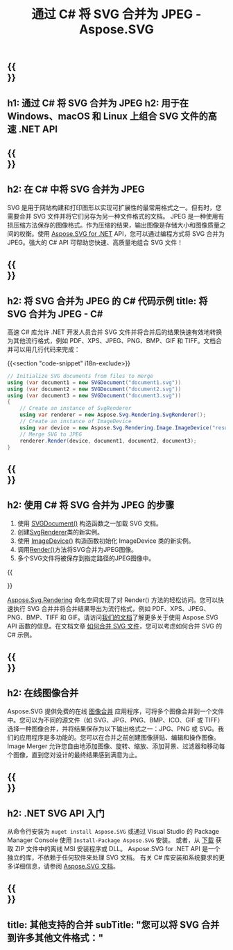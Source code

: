 ﻿---
translation: true
template: /templates/_template-merger-child.md
title: 通过 C# 将 SVG 合并为 JPEG - Aspose.SVG
description: 在 Windows、macOS 和 Linux 上使用 C# API 将 SVG 合并为 JPEG
url: /net/merger/svg-to-jpeg/
family: svg
platformtag: net
feature: merge
informat: SVG
outformat: JPEG
otherformats: XPS PDF GIF JPEG PNG TIFF BMP
howto: howtoSvg
---

{{<section banner>}}
---
h1: 通过 C# 将 SVG 合并为 JPEG
h2: 用于在 Windows、macOS 和 Linux 上组合 SVG 文件的高速 .NET API
---

{{<section overview>}}
---
h2: 在 C# 中将 SVG 合并为 JPEG
---

SVG 是用于网站构建和打印图形以实现可扩展性的最常用格式之一。但有时，您需要合并 SVG 文件并将它们另存为另一种文件格式的文档。 JPEG 是一种使用有损压缩方法保存的图像格式。作为压缩的结果，输出图像是存储大小和图像质量之间的权衡。使用 [Aspose.SVG for .NET](https://products.aspose.com/svg/net/) API，您可以通过编程方式将 SVG 合并为 JPEG。强大的 C# API 可帮助您快速、高质量地组合 SVG 文件！

{{<section code-text>}}
---
h2: 将 SVG 合并为 JPEG 的 C# 代码示例
title: 将 SVG 合并为 JPEG - C#
---

高速 C# 库允许 .NET 开发人员合并 SVG 文件并将合并后的结果快速有效地转换为其他流行格式，例如 PDF、XPS、JPEG、PNG、BMP、GIF 和 TIFF。文档合并可以用几行代码来完成：

{{<section "code-snippet" i18n-exclude>}}

```cs
// Initialize SVG documents from files to merge 
using (var document1 = new SVGDocument("document1.svg"))
using (var document2 = new SVGDocument("document2.svg"))
using (var document3 = new SVGDocument("document3.svg"))
{
    // Create an instance of SvgRenderer
    using var renderer = new Aspose.Svg.Rendering.SvgRenderer();	
    // Create an instance of ImageDevice
    using var device = new Aspose.Svg.Rendering.Image.ImageDevice("result.jpg");
    // Merge SVG to JPEG
    renderer.Render(device, document1, document2, document3);                
}
```

{{<section steps>}}
---
h2: 使用 C# 将 SVG 合并为 JPEG 的步骤
---
1. 使用 [SVGDocument()](https://reference.aspose.com/svg/net/aspose.svg/svgdocument/svgdocument/) 构造函数之一加载 SVG 文档。
1. 创建[SvgRenderer](https://reference.aspose.com/svg/net/aspose.svg.rendering/svgrenderer/)类的新实例。
1. 使用 [ImageDevice()](https://reference.aspose.com/svg/net/aspose.svg.rendering.image/imagedevice/imagedevice/#constructor_5) 构造函数初始化 ImageDevice 类的新实例。
1. 调用[Render()](https://reference.aspose.com/svg/net/aspose.svg.rendering/renderer-1/)方法将SVG合并为JPEG图像。
1. 多个SVG文件将被保存到指定路径的JPEG图像中。



{{<section documentation>}}

[Aspose.Svg.Rendering](https://reference.aspose.com/svg/net/aspose.svg.rendering/) 命名空间实现了对 Render() 方法的轻松访问。您可以快速执行 SVG 合并并将合并结果导出为流行格式，例如 PDF、XPS、JPEG、PNG、BMP、TIFF 和 GIF。请访问<a href="https://docs.aspose.com/svg/net/how-to-work-with-aspose-svg-api/" target="_blank">我们的文档</a>了解更多关于使用 Aspose.SVG API 函数的信息。在文档文章 <a href="https://docs.aspose.com/svg/net/how-to-work-with-aspose-svg-api/how-to-merge-svg-files/" target= "_blank">如何合并 SVG 文件</a>，您可以考虑如何合并 SVG 的 C# 示例。

{{<section online-merger>}}
---
h2: 在线图像合并
---

Aspose.SVG 提供免费的在线 <a href="https://products.aspose.app/svg/merger" target="_blank">图像合并</a> 应用程序，可将多个图像合并到一个文件中。您可以为不同的源文件（如 SVG、JPG、PNG、BMP、ICO、GIF 或 TIFF）选择一种图像合并，并将结果保存为以下输出格式之一：JPG、PNG 或 SVG。我们的应用程序是多功能的。您可以在合并之前创建图像拼贴、编辑和操作图像。 Image Merger 允许您自由地添加图像、旋转、缩放、添加背景、过滤器和移动每个图像，直到您对设计的最终结果感到满意为止。

{{<section get-started>}}
---
h2: .NET SVG API 入门
---

从命令行安装为 ```nuget install Aspose.SVG``` 或通过 Visual Studio 的 Package Manager Console 使用 ```Install-Package Aspose.SVG``` 安装。
或者，从 [下载](https://releases.aspose.com/svg/net/) 获取 ZIP 文件中的离线 MSI 安装程序或 DLL。 Aspose.SVG for .NET API 是一个独立的库，不依赖于任何软件来处理 SVG 文档。
 有关 C# 库安装和系统要求的更多详细信息，请参阅 [Aspose.SVG 文档](https://docs.aspose.com/svg/net/getting-started/)。

{{<section other-mergers>}}
---
title: 其他支持的合并
subTitle: "您可以将 SVG 合并到许多其他文件格式："
---